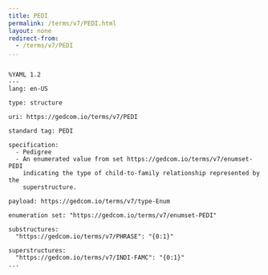 ```yaml
---
title: PEDI
permalink: /terms/v7/PEDI.html
layout: none
redirect-from:
  - /terms/v7/PEDI
...
```


```

%YAML 1.2
---
lang: en-US

type: structure

uri: https://gedcom.io/terms/v7/PEDI

standard tag: PEDI

specification:
  - Pedigree
  - An enumerated value from set https://gedcom.io/terms/v7/enumset-PEDI
    indicating the type of child-to-family relationship represented by the
    superstructure.

payload: https://gedcom.io/terms/v7/type-Enum

enumeration set: "https://gedcom.io/terms/v7/enumset-PEDI"

substructures:
  "https://gedcom.io/terms/v7/PHRASE": "{0:1}"

superstructures:
  "https://gedcom.io/terms/v7/INDI-FAMC": "{0:1}"
...

```
